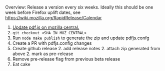 Overview: Release a version every six weeks.  Ideally this should be one week before Firefox uplift dates, see https://wiki.mozilla.org/RapidRelease/Calendar

1. [Update pdf.js on mozilla central.](https://github.com/mozilla/pdf.js/wiki/Updating-pdf.js-on-Mozilla-Central)
1. `git checkout <SHA IN MOZ CENTRAL>`
1. Run `node make publish` to generate the zip and update pdfjs.confg
1. Create a PR with pdfjs.config changes
1. Create github release
   2. add release notes
   2. attach zip generated from above
   2. mark as pre-release
1. Remove pre-release flag from previous beta release
1. Eat cake
